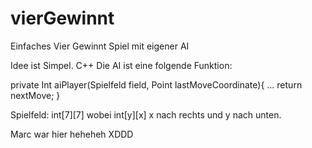 # vierGewinnt
Einfaches Vier Gewinnt Spiel mit eigener AI

Idee ist Simpel. C++
Die AI ist eine folgende Funktion:

private Int aiPlayer(Spielfeld field, Point lastMoveCoordinate){
  ...
  return nextMove;
}

Spielfeld:
int[7][7] wobei int[y][x] x nach rechts und y nach unten.


Marc war hier heheheh XDDD
